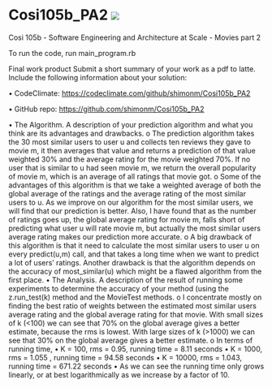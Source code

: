 # Cosi105b_PA2 <a href="https://codeclimate.com/github/shimonm/Cosi105b_PA2"><img src="https://codeclimate.com/github/shimonm/Cosi105b_PA2/badges/gpa.svg" /></a>
Cosi 105b - Software Engineering and Architecture at Scale - Movies part 2

To run the code, run main_program.rb 

Final work product
Submit a short summary of your work as a pdf to latte. Include the following information about your solution:

•	CodeClimate: https://codeclimate.com/github/shimonm/Cosi105b_PA2

•	GitHub repo: https://github.com/shimonm/Cosi105b_PA2

•	The Algorithm. A description of your prediction algorithm and what you think are its advantages and drawbacks.
o	The prediction algorithm takes the 30 most similar users to user u and collects ten reviews they gave to movie m, it then averages that value and returns a prediction of that value weighted 30% and the average rating for the movie weighted 70%. If no user that is similar to u had seen movie m, we return the overall popularity of movie m, which is an average of all ratings that movie got. 
o	Some of the advantages of this algorithm is that we take a weighted average of both the global average of the ratings and the average rating of the most similar users to u. As we improve on our algorithm for the most similar users, we will find that our prediction is better. Also, I have found that as the number of ratings goes up, the global average rating for movie m, falls short of predicting what user u will rate movie m, but actually the most similar users average rating makes our prediction more accurate. 
o	A big drawback of this algorithm is that it need to calculate the most similar users to user u on every predict(u,m) call, and that takes a long time when we want to predict a lot of users’ ratings. Another drawback is that the algorithm depends on the accuracy of most_similar(u) which might be a flawed algorithm from the first place. 
•	The Analysis. A description of the result of running some experiments to determine the accuracy of your method (using the z.run_test(k) method and the MovieTest methods.
o	I concentrate mostly on finding the best ratio of weights between the estimated most similar users average rating and the global average rating for that movie. With small sizes of k (<100) we can see that 70% on the global average gives a better estimate, because the rms is lowest. With large sizes of k (>1000) we can see that 30% on the global average gives a better estimate.
o	In terms of running time, 
•	K = 100, rms = 0.95, running time = 8.11 seconds
•	K = 1000, rms = 1.055 , running time = 94.58 seconds
•	K = 10000, rms = 1.043, running time = 671.22 seconds
•	As we can see the running time only grows linearly, or at best logarithmically as we increase by a factor of 10. 

